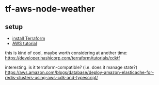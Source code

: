 # tf-aws-node-weather

## setup

* [install Terraform](https://developer.hashicorp.com/terraform/tutorials/aws-get-started/install-cli)
* [AWS tutorial](https://developer.hashicorp.com/terraform/tutorials/aws-get-started/aws-build)

this is kind of cool, maybe worth considering at another time:
https://developer.hashicorp.com/terraform/tutorials/cdktf

interesting. is it terraform-compatible? (i.e. does it manage state?)
https://aws.amazon.com/blogs/database/deploy-amazon-elasticache-for-redis-clusters-using-aws-cdk-and-typescript/
